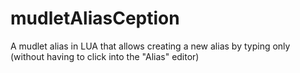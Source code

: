 # mudletAliasCeption
A mudlet alias in LUA that allows creating a new alias by typing only (without having to click into the "Alias" editor)
